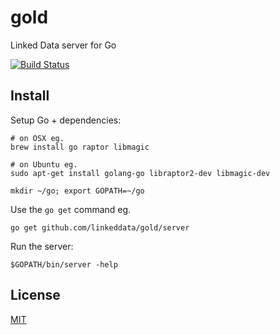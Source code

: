 # gold

Linked Data server for Go

[![Build Status](https://travis-ci.org/linkeddata/gold.png)](https://travis-ci.org/linkeddata/gold)

## Install

Setup Go + dependencies:

    # on OSX eg.
    brew install go raptor libmagic

    # on Ubuntu eg.
    sudo apt-get install golang-go libraptor2-dev libmagic-dev 

    mkdir ~/go; export GOPATH=~/go

Use the `go get` command eg.

    go get github.com/linkeddata/gold/server

Run the server:

    $GOPATH/bin/server -help

## License

[MIT](http://joe.mit-license.org/)
